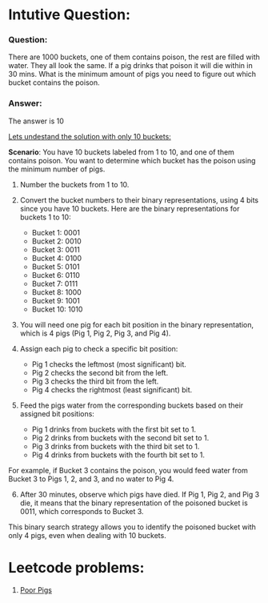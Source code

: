 # Intutive Question:

### Question:
There are 1000 buckets, one of them contains poison, the rest are filled with water. They all look the same. If a pig drinks that poison it will die within in 30 mins. What is the minimum amount of pigs you need to figure out which bucket contains the poison.

### Answer:
The answer is 10

<u>Lets undestand the solution with only 10 buckets:</u>

**Scenario**: You have 10 buckets labeled from 1 to 10, and one of them contains poison. You want to determine which bucket has the poison using the minimum number of pigs.

1. Number the buckets from 1 to 10.
2. Convert the bucket numbers to their binary representations, using 4 bits since you have 10 buckets. Here are the binary representations for buckets 1 to 10:
   - Bucket 1: 0001
   - Bucket 2: 0010
   - Bucket 3: 0011
   - Bucket 4: 0100
   - Bucket 5: 0101
   - Bucket 6: 0110
   - Bucket 7: 0111
   - Bucket 8: 1000
   - Bucket 9: 1001
   - Bucket 10: 1010

3. You will need one pig for each bit position in the binary representation, which is 4 pigs (Pig 1, Pig 2, Pig 3, and Pig 4).
4. Assign each pig to check a specific bit position:
   - Pig 1 checks the leftmost (most significant) bit.
   - Pig 2 checks the second bit from the left.
   - Pig 3 checks the third bit from the left.
   - Pig 4 checks the rightmost (least significant) bit.

5. Feed the pigs water from the corresponding buckets based on their assigned bit positions:
   - Pig 1 drinks from buckets with the first bit set to 1.
   - Pig 2 drinks from buckets with the second bit set to 1.
   - Pig 3 drinks from buckets with the third bit set to 1.
   - Pig 4 drinks from buckets with the fourth bit set to 1.

For example, if Bucket 3 contains the poison, you would feed water from Bucket 3 to Pigs 1, 2, and 3, and no water to Pig 4.

6. After 30 minutes, observe which pigs have died. If Pig 1, Pig 2, and Pig 3 die, it means that the binary representation of the poisoned bucket is 0011, which corresponds to Bucket 3.

This binary search strategy allows you to identify the poisoned bucket with only 4 pigs, even when dealing with 10 buckets.


# Leetcode problems:

1. [Poor Pigs](https://leetcode.com/problems/poor-pigs/description/)

